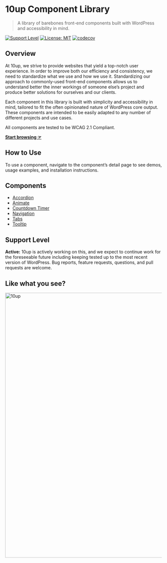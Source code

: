 # 10up Component Library

> A library of barebones front-end components built with WordPress and accessibility in mind.

[![Support Level](https://img.shields.io/badge/support-active-green.svg)](#support-level) [![License: MIT](https://img.shields.io/badge/License-MIT-yellow.svg)](https://opensource.org/licenses/MIT)
[![codecov](https://codecov.io/gh/10up/component-library/branch/develop/graph/badge.svg?token=rm4ggtw19O)](https://codecov.io/gh/10up/component-library)


## Overview

At 10up, we strive to provide websites that yield a top-notch user experience. In order to improve both our efficiency and consistency, we need to standardize what we use and how we use it. Standardizing our approach to commonly-used front-end components allows us to understand better the inner workings of someone else’s project and produce better solutions for ourselves and our clients.

Each component in this library is built with simplicity and accessibility in mind, tailored to fit the often opinionated nature of WordPress core output. These components are intended to be easily adapted to any number of different projects and use cases.

All components are tested to be WCAG 2.1 Compliant.

**[Start browsing ☞](https://10up.github.io/wp-component-library/)**

## How to Use

To use a component, navigate to the component’s detail page to see demos, usage examples, and installation instructions.

## Components

* [Accordion](packages/accordion/README.md)
* [Animate](packages/animate/README.md)
* [Countdown Timer](packages/countdown-timer/README.md)
* [Navigation](packages/navigation/README.md)
* [Tabs](packages/tabs/README.md)
* [Tooltip](packages/tooltips/README.md)

## Support Level

**Active:** 10up is actively working on this, and we expect to continue work for the foreseeable future including keeping tested up to the most recent version of WordPress.  Bug reports, feature requests, questions, and pull requests are welcome.

## Like what you see?

<a href="http://10up.com/contact/"><img src="https://10up.com/uploads/2016/10/10up-Github-Banner.png" width="850" alt="10up"></a>
